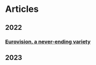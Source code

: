 # Articles

## 2022
### [Eurovision, a never-ending variety](eurovisionANeverEndingVariety.md)

## 2023
